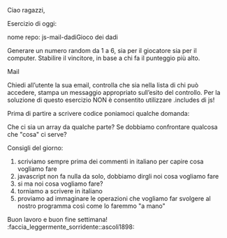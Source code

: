 Ciao ragazzi,

Esercizio di oggi:

nome repo: js-mail-dadiGioco dei dadi

Generare un numero random da 1 a 6, sia per il giocatore sia per il computer.
Stabilire il vincitore, in base a chi fa il punteggio più alto.

Mail

Chiedi all’utente la sua email,
controlla che sia nella lista di chi può accedere,
stampa un messaggio appropriato sull’esito del controllo.
Per la soluzione di questo esercizio NON è consentito utilizzare .includes di js!

Prima di partire a scrivere codice poniamoci qualche domanda:

Che ci sia un array da qualche parte?
Se dobbiamo confrontare qualcosa che "cosa" ci serve?

Consigli del giorno:

1. scriviamo sempre prima dei commenti in italiano per capire cosa vogliamo fare
2. javascript non fa nulla da solo, dobbiamo dirgli noi cosa vogliamo fare
3. si ma noi cosa vogliamo fare?
4. torniamo a scrivere in italiano
5. proviamo ad immaginare le operazioni che vogliamo far svolgere al nostro programma così come lo faremmo "a mano"

Buon lavoro e buon fine settimana! :faccia_leggermente_sorridente::ascoli1898: